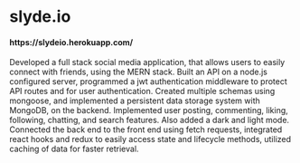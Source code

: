# slyde.io
<h4>https://slydeio.herokuapp.com/</h4>
Developed a full stack social media application, that allows users to easily connect with friends, using the MERN stack. Built an API on a node.js configured server, programmed a jwt authentication middleware to protect API routes and for user authentication. Created multiple schemas using mongoose, and implemented a persistent data storage system with MongoDB, on the backend. Implemented user posting, commenting, liking, following, chatting, and search features. Also added a dark and light mode. Connected the back end to the front end using fetch requests, integrated react hooks and redux to easily access state and lifecycle methods, utilized caching of data for faster retrieval.


